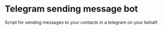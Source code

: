 # Telegram sending message bot
Script for sending messages to your contacts in a telegram on your behalf.
